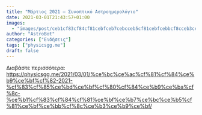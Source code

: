 ```yaml
---
title: "Μάρτιος 2021 – Συνοπτικό Αστροημερολόγιο"
date: 2021-03-01T21:43:57+01:00
images:
  - "images/post/ceb1cf83cf84cf81cebfceb7cebcceb5cf81cebfcebbcf8cceb3ceb9cebf.png"
author: "AstroBot"
categories: ["Ειδήσεις"]
tags: ["physicsgg.me"]
draft: false
---
```




Διαβάστε περισσότερα: https://physicsgg.me/2021/03/01/%ce%bc%ce%ac%cf%81%cf%84%ce%b9%ce%bf%cf%82-2021-%cf%83%cf%85%ce%bd%ce%bf%cf%80%cf%84%ce%b9%ce%ba%cf%8c-%ce%b1%cf%83%cf%84%cf%81%ce%bf%ce%b7%ce%bc%ce%b5%cf%81%ce%bf%ce%bb%cf%8c%ce%b3%ce%b9%ce%bf/
